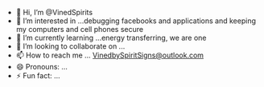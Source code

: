 - 👋 Hi, I’m @VinedSpirits
- 👀 I’m interested in ...debugging facebooks and applications and keeping my computers and cell phones secure
- 🌱 I’m currently learning ...energy transferring, we are one
- 💞️ I’m looking to collaborate on ...
- 📫 How to reach me ... VinedbySpiritSigns@outlook.com
- 😄 Pronouns: ...
- ⚡ Fun fact: ...

<!---
VinedSpirits/VinedSpirits is a ✨ special ✨ repository because its `README.md` (this file) appears on your GitHub profile.
You can click the Preview link to take a look at your changes.
--->
